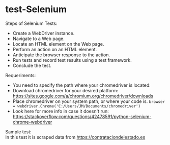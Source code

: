 # test-Selenium

Steps of Selenium Tests:
- Create a WebDriver instance.
- Navigate to a Web page.
- Locate an HTML element on the Web page.
- Perform an action on an HTML element.
- Anticipate the browser response to the action.
- Run tests and record test results using a test framework.
- Conclude the test.

 Requeriments:  
- You need to specify the path where your chromedriver is located: 
- Download chromedriver for your desired platform: https://sites.google.com/a/chromium.org/chromedriver/downloads
- Place chromedriver on your system path, or where your code is. 
``` browser = webdriver.Chrome('C:/Users/JM/Documents/chromedriver') ```
- Look here for more info in case it doesn't run: https://stackoverflow.com/questions/42478591/python-selenium-chrome-webdriver

 Sample test:  
In this test it is scraped data from https://contrataciondelestado.es

